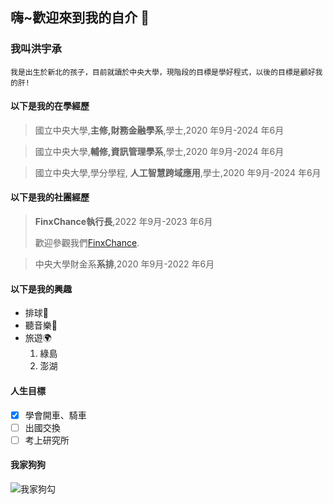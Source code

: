 ## 嗨~歡迎來到我的自介 👋
### 我叫洪宇承
```
我是出生於新北的孩子，目前就讀於中央大學，現階段的目標是學好程式，以後的目標是顧好我的肝!
```
#### 以下是我的在學經歷
> 國立中央大學,**主修,財務金融學系**,學士,2020 年9月-2024 年6月

> 國立中央大學,**輔修,資訊管理學系**,學士,2020 年9月-2024 年6月

> 國立中央大學,學分學程, **人工智慧跨域應用**,學士,2020 年9月-2024 年6月


#### 以下是我的社團經歷
> **FinxChance執行長**,2022 年9月-2023 年6月
> 
>歡迎參觀我們[FinxChance](https://www.facebook.com/NCUFinAandCA/).

> 中央大學財金系**系排**,2020 年9月-2022 年6月

#### 以下是我的興趣
- 排球:volleyball:
- 聽音樂:musical_note:
- 旅遊:earth_africa:
  1. 綠島
  2. 澎湖  

#### 人生目標
- [x] 學會開車、騎車
- [ ] 出國交換
- [ ] 考上研究所

#### 我家狗狗
![我家狗勾]([https://www.google.com/url?sa=i&url=https%3A%2F%2Fkknews.cc%2Fpet%2F4bb93o3.html&psig=AOvVaw3Oeve9eesEtL1eZ01IOOWB&ust=1654187487426000&source=images&cd=vfe&ved=0CAwQjRxqFwoTCPCOlNrWjPgCFQAAAAAdAAAAABAD](https://www.google.com/imgres?imgurl=https%3A%2F%2Fpgw.udn.com.tw%2Fgw%2Fphoto.php%3Fu%3Dhttps%3A%2F%2Fuc.udn.com.tw%2Fphoto%2F2021%2F08%2F24%2F1%2F13585568.jpg%26x%3D0%26y%3D0%26sw%3D0%26sh%3D0%26sl%3DW%26fw%3D760&imgrefurl=https%3A%2F%2Fhealth.udn.com%2Fhealth%2Fstory%2F5999%2F5695903&tbnid=VCzoufREjuDHMM&vet=12ahUKEwj4rPTd1oz4AhVW0IsBHZqyDbEQMygaegUIARD0AQ..i&docid=WpbgAnVTMuf8IM&w=759&h=1011&q=%E5%A4%A7%E9%BB%91%E7%8B%97&ved=2ahUKEwj4rPTd1oz4AhVW0IsBHZqyDbEQMygaegUIARD0AQ))


<!--
**yucheng0706/yucheng0706** is a ✨ _special_ ✨ repository because its `README.md` (this file) appears on your GitHub profile.

Here are some ideas to get you started:

- 🔭 I’m currently working on ...
- 🌱 I’m currently learning ...
- 👯 I’m looking to collaborate on ...
- 🤔 I’m looking for help with ...
- 💬 Ask me about ...
- 📫 How to reach me: ...
- 😄 Pronouns: ...
- ⚡ Fun fact: ...
-->
